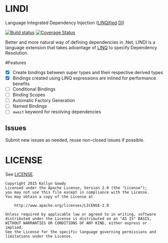 # LINDI
Language Integrated Dependency Injection ([LINQified][linq] [DI][di])

[![Build status](https://ci.appveyor.com/api/projects/status/hkrqe6rakd7kuqbp/branch/master?svg=true&passingText=master%20|%20Passing&pendingText=master%20|%20Pending&failingText=master%20|%20Failing)](https://ci.appveyor.com/project/KallynGowdy/lindi/branch/master) [![Coverage Status](https://coveralls.io/repos/KallynGowdy/LINDI/badge.svg?branch=master)](https://coveralls.io/r/KallynGowdy/LINDI?branch=master)

Better and more natural way of defining dependencies in .Net, LINDI is a language extension that takes advantage of [LINQ][linq] to specify Dependency Resolution.

#Features

- [x] Create bindings between super types and their respective derived types
- [x] Bindings created using LINQ expressions are inlined for performance benefits
- [ ] Conditional Bindings
- [ ] Binding Scopes
- [ ] Automatic Factory Generation
- [ ] Named Bindings
- [ ] `await` keyword for resolving dependencies

## Issues
Submit new issues as needed, reuse non-closed issues if possible.

# LICENSE
See [LICENSE][license].

    Copyright 2015 Kallyn Gowdy
    Licensed under the Apache License, Version 2.0 (the "License");
    you may not use this file except in compliance with the License.
    You may obtain a copy of the License at

        http://www.apache.org/licenses/LICENSE-2.0

    Unless required by applicable law or agreed to in writing, software
    distributed under the License is distributed on an "AS IS" BASIS,
    WITHOUT WARRANTIES OR CONDITIONS OF ANY KIND, either express or implied.
    See the License for the specific language governing permissions and
    limitations under the License.


[di]: http://en.wikipedia.org/wiki/Dependency_injection
[linq]: https://msdn.microsoft.com/en-us/library/bb397926.aspx
[ioc]: http://en.wikipedia.org/wiki/Inversion_of_control
[pull-request]: https://help.github.com/articles/using-pull-requests/
[master-branch]: https://github.com/KallynGowdy/LINDI/tree/master
[license]: https://raw.githubusercontent.com/KallynGowdy/LINDI/master/LICENSE
